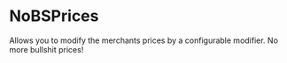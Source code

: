 # NoBSPrices
Allows you to modify the merchants prices by a configurable modifier. No more bullshit prices!
